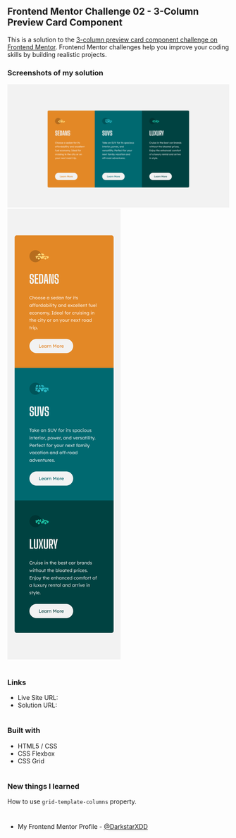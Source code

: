 ## Frontend Mentor Challenge 02 - 3-Column Preview Card Component

This is a solution to the [3-column preview card component challenge on Frontend Mentor](https://www.frontendmentor.io/challenges/3column-preview-card-component-pH92eAR2-). Frontend Mentor challenges help you improve your coding skills by building realistic projects.


### Screenshots of my solution
![](./solution_screenshots/screenshot_desktop_v12.png)
![](./solution_screenshots/screenshot_mobile_v6.png)
#


### Links
- Live Site URL:
- Solution URL:
#


### Built with
- HTML5 / CSS
- CSS Flexbox
- CSS Grid
#


### New things I learned
How to use `grid-template-columns` property.
#


- My Frontend Mentor Profile - [@DarkstarXDD](https://www.frontendmentor.io/profile/DarkstarXDD)
